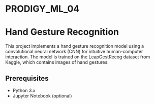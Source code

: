 # PRODIGY_ML_04
# Hand Gesture Recognition

This project implements a hand gesture recognition model using a convolutional neural network (CNN) for intuitive human-computer interaction. The model is trained on the LeapGestRecog dataset from Kaggle, which contains images of hand gestures.

## Prerequisites

- Python 3.x
- Jupyter Notebook (optional)
